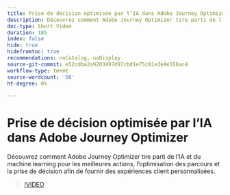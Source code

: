 ```yaml
---
title: Prise de décision optimisée par l’IA dans Adobe Journey Optimizer
description: Découvrez comment Adobe Journey Optimizer tire parti de l’IA et du machine learning pour les meilleures actions, l’optimisation des parcours et la prise de décision afin de fournir des expériences client personnalisées.
doc-type: Short Video
duration: 185
index: false
hide: true
hidefromtoc: true
recommendations: noCatalog, noDisplay
source-git-commit: e52cdba2a9203497d97cbd1e75c81e3e4e556ac4
workflow-type: tm+mt
source-wordcount: '56'
ht-degree: 0%

---
```



# Prise de décision optimisée par l’IA dans Adobe Journey Optimizer

Découvrez comment Adobe Journey Optimizer tire parti de l’IA et du machine learning pour les meilleures actions, l’optimisation des parcours et la prise de décision afin de fournir des expériences client personnalisées.

<!-- 62_S520_3442520_184_aipowered-decisioning-in-adobe-journey-optimizer -->
>[!VIDEO](https://video.tv.adobe.com/v/3460266/?learn=on&enablevpops=true&captions=fre_fr)
